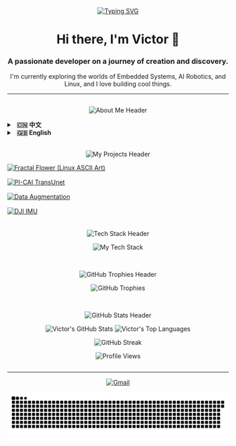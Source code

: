 <style>
/* ====== 1. 全局布局 ====== */
.profile-container {
  display: flex;
  flex-wrap: wrap;
  gap: 20px;
}
.left-column {
  flex: 2;
  min-width: 350px;
}
.right-column {
  flex: 1;
  min-width: 320px;
}

/* ====== 2. 项目卡片网格与动画 ====== */
.projects-grid {
  display: grid;
  grid-template-columns: repeat(auto-fit, minmax(300px, 1fr));
  gap: 16px;
}

@keyframes card-entry {
  from { opacity: 0; transform: translateY(20px); }
  to { opacity: 1; transform: translateY(0); }
}

.project-card {
  display: block;
  transition: transform 0.3s ease-in-out, box-shadow 0.3s ease-in-out;
  opacity: 0;
  animation: card-entry 0.6s ease-out forwards;
}

.project-card:hover {
  transform: scale(1.05) translateY(-5px);
  box-shadow: 0 10px 25px rgba(0, 0, 0, 0.2);
}

.project-card:nth-child(1) { animation-delay: 0.1s; }
.project-card:nth-child(2) { animation-delay: 0.2s; }
.project-card:nth-child(3) { animation-delay: 0.3s; }
.project-card:nth-child(4) { animation-delay: 0.4s; }
</style>

<div align="center">
  <a href="https://git.io/typing-svg">
    <img src="https://readme-typing-svg.demolab.com?font=Fira+Code&weight=700&size=25&duration=4000&pause=1000&color=36BCF7&center=true&vCenter=true&width=435&lines=Hi%2C+I'm+Victor;Welcome+to+my+GitHub+Profile!" alt="Typing SVG" />
  </a>
  <h1>Hi there, I'm Victor 👋</h1>
  <h3>A passionate developer on a journey of creation and discovery.</h3>
  <p>I'm currently exploring the worlds of Embedded Systems, AI Robotics, and Linux, and I love building cool things.</p>
</div>

<hr />

<div class="profile-container">

  <div class="left-column">
    <p align="center">
      <img src="https://img.shields.io/badge/-🚀%20About%20Me%20%2F%20关于我-000000?style=for-the-badge&logo=About.me&logoColor=magenta" alt="About Me Header"/>
    </p>
    <details>
      <summary><strong>&nbsp; 🇨🇳 中文</strong></summary>
      <p align="left" style="line-height: 1.8;">
        &nbsp; - 🔭 我目前正致力于：<b>双足轮腿机器人步态算法、嵌入式+AI 机器人系统、边缘计算物联网(IoT)</b>，以及在低功耗、低成本平台上的硬件解决方案。<br>
        &nbsp; - 🌱 我正在深入学习：更高级的<b>机器人路径规划算法</b>与复杂的<b>物联网控制方案</b> (如 Mesh 组网+WIFI)。<br>
        &nbsp; - 👯 我期望能在<b>智能机器人系统、嵌入式物联网</b>或<b>计算机视觉</b>相关的开源项目中进行协作。<br>
        &nbsp; - 🤔 我在为<b>无人驾驶系统寻找最优路径规划方案</b>和<b>实现高可靠性的多设备无线组网通信</b>方面，希望能获得一些帮助与交流。<br>
        &nbsp; - 💬 欢迎与我交流任何关于<b>STM32嵌入式开发、ROS2机器人系统、OpenMV/OpenCV嵌入式视觉应用</b>或<b>CAN/IIC/蓝牙</b>等通信协议的问题。<br>
        &nbsp; - 📫 如何联系我: <b>102450592zzy@gmail.com</b>
      </p>
    </details>
    <details>
      <summary><strong>&nbsp; 🇬🇧 English</strong></summary>
      <p align="left" style="line-height: 1.8;">
        &nbsp; - 🔭 I’m currently working on: <b>Gait algorithms for bipedal wheeled robots, Embedded+AI Robotics systems, Edge Computing & IoT</b>, and hardware solutions for low-power, low-cost platforms.<br>
        &nbsp; - 🌱 I’m currently learning: More advanced <b>robot path planning algorithms</b> & complex <b>IoT control schemes</b> (like Mesh networking + WIFI).<br>
        &nbsp; - 👯 I’m looking to collaborate on open-source projects related to <b>intelligent robot systems, embedded IoT, or computer vision</b>.<br>
        &nbsp; - 🤔 I’m looking for help with: Finding optimal <b>path planning solutions for autonomous driving systems</b> and implementing highly reliable <b>multi-device wireless network communications</b>.<br>
        &nbsp; - 💬 Ask me about: <b>STM32 embedded development, ROS2 robot systems, OpenMV/OpenCV embedded vision applications</b>, or communication protocols like <b>CAN/IIC/Bluetooth</b>.<br>
        &nbsp; - 📫 How to reach me: <b>102450592zzy@gmail.com</b>
      </p>
    </details>
    <br>
    <p align="center">
      <img src="https://img.shields.io/badge/-✨%20My%20Projects%20%2F%20我的项目-000000?style=for-the-badge&logo=GitHub&logoColor=cyan" alt="My Projects Header"/>
    </p>
    <div class="projects-grid">
      <a href="https://github.com/12sqawdwq/fractal_flower" target="_blank" class="project-card">
        <img src="https://github-readme-stats.vercel.app/api/pin/?username=12sqawdwq&repo=fractal_flower&theme=synthwave&description_lines_count=2" alt="Fractal Flower (Linux ASCII Art)" />
      </a>
      <a href="https://github.com/12sqawdwq/PI-CAI_TransUnet" target="_blank" class="project-card">
        <img src="https://github-readme-stats.vercel.app/api/pin/?username=12sqawdwq&repo=PI-CAI_TransUnet&theme=synthwave&description_lines_count=2" alt="PI-CAI TransUnet" />
      </a>
      <a href="https://github.com/12sqawdwq/Augmentation" target="_blank" class="project-card">
        <img src="https://github-readme-stats.vercel.app/api/pin/?username=12sqawdwq&repo=Augmentation&theme=synthwave&description_lines_count=2" alt="Data Augmentation" />
      </a>
      <a href="https://github.com/12sqawdwq/DJI-dev-board-c-imu" target="_blank" class="project-card">
        <img src="https://github-readme-stats.vercel.app/api/pin/?username=12sqawdwq&repo=DJI-dev-board-c-imu&theme=synthwave&description_lines_count=2" alt="DJI IMU" />
      </a>
    </div>
  </div>

  <div class="right-column">
    <p align="center">
      <img src="https://img.shields.io/badge/-🛠️%20Tech%20Stack-000000?style=for-the-badge&logo=Power-Automate&logoColor=lime" alt="Tech Stack Header"/>
    </p>
    <p align="center">
      <img src="https://skillicons.dev/icons?i=c,cpp,python,linux,ros,qt,js,react,nodejs,docker,git,vscode&perline=4&theme=dark" alt="My Tech Stack"/>
    </p>
    <br>
    <p align="center">
      <img src="https://img.shields.io/badge/-🏆%20GitHub%20Trophies-000000?style=for-the-badge&logo=Trophy&logoColor=gold" alt="GitHub Trophies Header"/>
    </p>
    <p align="center">
      <img src="https://github-profile-trophy.vercel.app/?username=12sqawdwq&theme=synthwave&column=4&margin-w=15&margin-h=15&no-frame=true" alt="GitHub Trophies"/>
    </p>
    <br>
    <p align="center">
      <img src="https://img.shields.io/badge/-📊%20GitHub%20Stats-000000?style=for-the-badge&logo=GitHub-Actions&logoColor=yellow" alt="GitHub Stats Header"/>
    </p>
    <p align="center">
      <img src="https://github-readme-stats.vercel.app/api?username=12sqawdwq&show_icons=true&theme=synthwave&icon_color=79ff97&hide_border=true&count_private=true&rank_icon=github" alt="Victor's GitHub Stats" />
      <img src="https://github-readme-stats.vercel.app/api/top-langs/?username=12sqawdwq&layout=compact&theme=synthwave&hide_border=true&langs_count=8" alt="Victor's Top Languages" />
    </p>
    <p align="center">
      <img src="https://github-readme-streak-stats.herokuapp.com?user=12sqawdwq&theme=synthwave&hide_border=true" alt="GitHub Streak" />
    </p>
    <p align="center">
      <img src="https://komarev.com/ghpvc/?username=12sqawdwq&style=for-the-badge&color=blueviolet" alt="Profile Views"/>
    </p>
  </div>
</div>

<hr />

<p align="center">
  <a href="mailto:102450592zzy@gmail.com">
    <img src="https://img.shields.io/badge/Gmail-D14836?style=for-the-badge&logo=gmail&logoColor=white" alt="Gmail"/>
  </a>
</p>
<p align="center">
  <img src="https://raw.githubusercontent.com/12sqawdwq/12sqawdwq/main/dist/github-contribution-grid-snake-dark.svg?palette=github-dark" alt="contribution snake" />
</p>
